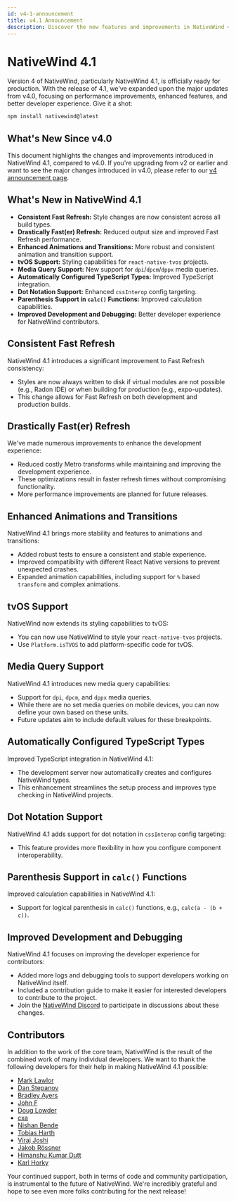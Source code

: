 ```yaml
---
id: v4-1-announcement
title: v4.1 Announcement
description: Discover the new features and improvements in NativeWind 4.1, including faster refresh times, enhanced animations, and more.
---
```


# NativeWind 4.1

Version 4 of NativeWind, particularly NativeWind 4.1, is officially ready for production. With the release of 4.1, we've expanded upon the major updates from v4.0, focusing on performance improvements, enhanced features, and better developer experience. Give it a shot:
```bash
npm install nativewind@latest
```

## What's New Since v4.0

This document highlights the changes and improvements introduced in NativeWind 4.1, compared to v4.0. If you're upgrading from v2 or earlier and want to see the major changes introduced in v4.0, please refer to our [v4 announcement page](./v4-announcement.md).

## What's New in NativeWind 4.1

- **Consistent Fast Refresh:** Style changes are now consistent across all build types.
- **Drastically Fast(er) Refresh:** Reduced output size and improved Fast Refresh performance.
- **Enhanced Animations and Transitions:** More robust and consistent animation and transition support.
- **tvOS Support:** Styling capabilities for `react-native-tvos` projects.
- **Media Query Support:** New support for `dpi`/`dpcm`/`dppx` media queries.
- **Automatically Configured TypeScript Types:** Improved TypeScript integration.
- **Dot Notation Support:** Enhanced `cssInterop` config targeting.
- **Parenthesis Support in `calc()` Functions:** Improved calculation capabilities.
- **Improved Development and Debugging:** Better developer experience for NativeWind contributors.

## Consistent Fast Refresh

NativeWind 4.1 introduces a significant improvement to Fast Refresh consistency:

- Styles are now always written to disk if virtual modules are not possible (e.g., Radon IDE) or when building for production (e.g., expo-updates).
- This change allows for Fast Refresh on both development and production builds.

## Drastically Fast(er) Refresh

We've made numerous improvements to enhance the development experience:

- Reduced costly Metro transforms while maintaining and improving the development experience.
- These optimizations result in faster refresh times without compromising functionality.
- More performance improvements are planned for future releases.

## Enhanced Animations and Transitions

NativeWind 4.1 brings more stability and features to animations and transitions:

- Added robust tests to ensure a consistent and stable experience.
- Improved compatibility with different React Native versions to prevent unexpected crashes.
- Expanded animation capabilities, including support for `%` based `transform` and complex animations.

## tvOS Support

NativeWind now extends its styling capabilities to tvOS:

- You can now use NativeWind to style your `react-native-tvos` projects.
- Use `Platform.isTVOS` to add platform-specific code for tvOS.

## Media Query Support

NativeWind 4.1 introduces new media query capabilities:

- Support for `dpi`, `dpcm`, and `dppx` media queries.
- While there are no set media queries on mobile devices, you can now define your own based on these units.
- Future updates aim to include default values for these breakpoints.

## Automatically Configured TypeScript Types

Improved TypeScript integration in NativeWind 4.1:

- The development server now automatically creates and configures NativeWind types.
- This enhancement streamlines the setup process and improves type checking in NativeWind projects.

## Dot Notation Support

NativeWind 4.1 adds support for dot notation in `cssInterop` config targeting:

- This feature provides more flexibility in how you configure component interoperability.

## Parenthesis Support in `calc()` Functions

Improved calculation capabilities in NativeWind 4.1:

- Support for logical parenthesis in `calc()` functions, e.g., `calc(a - (b + c))`.

## Improved Development and Debugging

NativeWind 4.1 focuses on improving the developer experience for contributors:

- Added more logs and debugging tools to support developers working on NativeWind itself.
- Included a contribution guide to make it easier for interested developers to contribute to the project.
- Join the [NativeWind Discord](https://nativewind.dev/discord) to participate in discussions about these changes.

## Contributors

In addition to the work of the core team, NativeWind is the result of the combined work of many individual developers. We want to thank the following developers for their help in making NativeWind 4.1 possible:

- [Mark Lawlor](https://github.com/marklawlor)
- [Dan Stepanov](https://github.com/danstepanov)
- [Bradley Ayers](https://github.com/bradleyayers)
- [John F](https://github.com/johnf)
- [Doug Lowder](https://github.com/douglowder)
- [cxa](https://github.com/cxa)
- [Nishan Bende](https://github.com/intergalacticspacehighway)
- [Tobias Harth](https://github.com/tobiasharth)
- [Viraj Joshi](https://github.com/viraj-10)
- [Jakob Rössner](https://github.com/fleetadmiraljakob)
- [Himanshu Kumar Dutt](https://github.com/himanshukumardutt094)
- [Karl Horky](https://github.com/karlhorky)

Your continued support, both in terms of code and community participation, is instrumental to the future of NativeWind. We're incredibly grateful and hope to see even more folks contributing for the next release!

